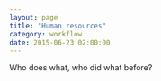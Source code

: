 ```yaml
---
layout: page
title: "Human resources"
category: workflow
date: 2015-06-23 02:00:00
---
```


Who does what, who did what before?

